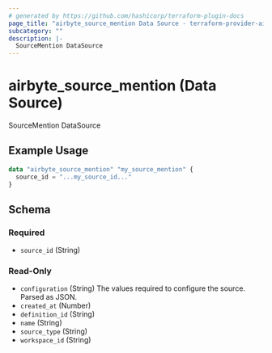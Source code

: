 ```yaml
---
# generated by https://github.com/hashicorp/terraform-plugin-docs
page_title: "airbyte_source_mention Data Source - terraform-provider-airbyte"
subcategory: ""
description: |-
  SourceMention DataSource
---
```


# airbyte_source_mention (Data Source)

SourceMention DataSource

## Example Usage

```terraform
data "airbyte_source_mention" "my_source_mention" {
  source_id = "...my_source_id..."
}
```

<!-- schema generated by tfplugindocs -->
## Schema

### Required

- `source_id` (String)

### Read-Only

- `configuration` (String) The values required to configure the source. Parsed as JSON.
- `created_at` (Number)
- `definition_id` (String)
- `name` (String)
- `source_type` (String)
- `workspace_id` (String)

